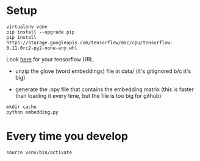 # Setup

```
virtualenv venv
pip install --upgrade pip
pip install https://storage.googleapis.com/tensorflow/mac/cpu/tensorflow-0.11.0rc2-py2-none-any.whl
```

Look [here](https://github.com/tensorflow/tensorflow/blob/master/tensorflow/g3doc/get_started/os_setup.md) for your tensorflow URL.

- unzip the glove (word embeddings) file in data/ (it's gitignored b/c it's big)

- generate the .npy file that contains the embedding matrix (this is faster than loading it every time, but the file is too big for github)

```
mkdir cache
python embedding.py
```

# Every time you develop

```
source venv/bin/activate
```
